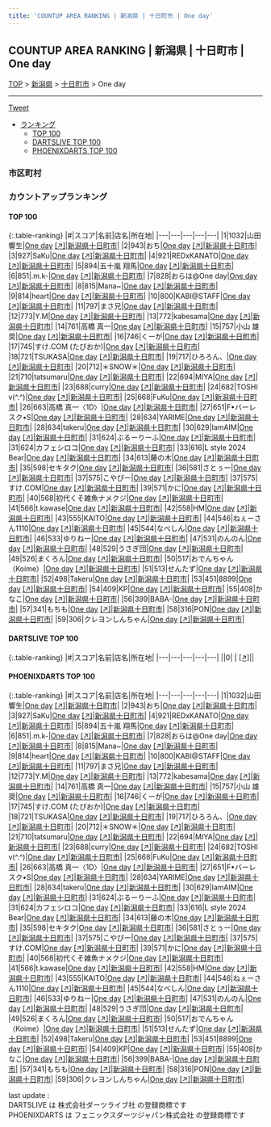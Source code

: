 ```yaml
---
title: 'COUNTUP AREA RANKING | 新潟県 | 十日町市 | One day'
---
```

## COUNTUP AREA RANKING | 新潟県 | 十日町市 | One day

[TOP](/darts/rank/) > [新潟県](/darts/rank/新潟県/) > [十日町市](/darts/rank/新潟県/十日町市/) > One day

___

<a href="https://twitter.com/share?ref_src=twsrc%5Etfw" data-text="COUNTUP AREA RANKING | 新潟県十日町市One day" class="twitter-share-button" data-hashtags="DARTSLIVE,PHOENIXDARTS,darts,ダーツ" data-show-count="false">Tweet</a>

* [ランキング](#カウントアップランキング)
    * [TOP 100](#top-100)
    * [DARTSLIVE TOP 100](#dartslive-top-100)
    * [PHOENIXDARTS TOP 100](#phoenixdarts-top-100)

### 市区町村

<ul>

</ul>

### カウントアップランキング

#### TOP 100



{:.table-ranking}
|#|スコア|名前|店名|所在地|
|---|---|---|---|---|
|1|1032|<span class="rank-name-pd"><span class="pro-icon-pd"></span>山田 響生</span>|<a href="/darts/rank/shops/85651.html">One day</a> <a href="https://vs.phoenixdarts.com/jp/shop/shopDetailInfo/s_85651?s_seq=85651">[↗]</a>|<a href="/darts/rank/新潟県/十日町市">新潟県十日町市</a>|
|2|943|<span class="rank-name-pd">おち</span>|<a href="/darts/rank/shops/85651.html">One day</a> <a href="https://vs.phoenixdarts.com/jp/shop/shopDetailInfo/s_85651?s_seq=85651">[↗]</a>|<a href="/darts/rank/新潟県/十日町市">新潟県十日町市</a>|
|3|927|<span class="rank-name-pd">SaKu</span>|<a href="/darts/rank/shops/85651.html">One day</a> <a href="https://vs.phoenixdarts.com/jp/shop/shopDetailInfo/s_85651?s_seq=85651">[↗]</a>|<a href="/darts/rank/新潟県/十日町市">新潟県十日町市</a>|
|4|921|<span class="rank-name-pd">REDxKANATO</span>|<a href="/darts/rank/shops/85651.html">One day</a> <a href="https://vs.phoenixdarts.com/jp/shop/shopDetailInfo/s_85651?s_seq=85651">[↗]</a>|<a href="/darts/rank/新潟県/十日町市">新潟県十日町市</a>|
|5|894|<span class="rank-name-pd"><span class="pro-icon-pd"></span>五十嵐 翔馬</span>|<a href="/darts/rank/shops/85651.html">One day</a> <a href="https://vs.phoenixdarts.com/jp/shop/shopDetailInfo/s_85651?s_seq=85651">[↗]</a>|<a href="/darts/rank/新潟県/十日町市">新潟県十日町市</a>|
|6|851|<span class="rank-name-pd">.m.k-</span>|<a href="/darts/rank/shops/85651.html">One day</a> <a href="https://vs.phoenixdarts.com/jp/shop/shopDetailInfo/s_85651?s_seq=85651">[↗]</a>|<a href="/darts/rank/新潟県/十日町市">新潟県十日町市</a>|
|7|828|<span class="rank-name-pd">おらは@One day</span>|<a href="/darts/rank/shops/85651.html">One day</a> <a href="https://vs.phoenixdarts.com/jp/shop/shopDetailInfo/s_85651?s_seq=85651">[↗]</a>|<a href="/darts/rank/新潟県/十日町市">新潟県十日町市</a>|
|8|815|<span class="rank-name-pd">Mana~</span>|<a href="/darts/rank/shops/85651.html">One day</a> <a href="https://vs.phoenixdarts.com/jp/shop/shopDetailInfo/s_85651?s_seq=85651">[↗]</a>|<a href="/darts/rank/新潟県/十日町市">新潟県十日町市</a>|
|9|814|<span class="rank-name-pd">heart</span>|<a href="/darts/rank/shops/85651.html">One day</a> <a href="https://vs.phoenixdarts.com/jp/shop/shopDetailInfo/s_85651?s_seq=85651">[↗]</a>|<a href="/darts/rank/新潟県/十日町市">新潟県十日町市</a>|
|10|800|<span class="rank-name-pd">KABI@STAFF</span>|<a href="/darts/rank/shops/85651.html">One day</a> <a href="https://vs.phoenixdarts.com/jp/shop/shopDetailInfo/s_85651?s_seq=85651">[↗]</a>|<a href="/darts/rank/新潟県/十日町市">新潟県十日町市</a>|
|11|797|<span class="rank-name-pd">まさ兄</span>|<a href="/darts/rank/shops/85651.html">One day</a> <a href="https://vs.phoenixdarts.com/jp/shop/shopDetailInfo/s_85651?s_seq=85651">[↗]</a>|<a href="/darts/rank/新潟県/十日町市">新潟県十日町市</a>|
|12|773|<span class="rank-name-pd">Y.M</span>|<a href="/darts/rank/shops/85651.html">One day</a> <a href="https://vs.phoenixdarts.com/jp/shop/shopDetailInfo/s_85651?s_seq=85651">[↗]</a>|<a href="/darts/rank/新潟県/十日町市">新潟県十日町市</a>|
|13|772|<span class="rank-name-pd">kabesama</span>|<a href="/darts/rank/shops/85651.html">One day</a> <a href="https://vs.phoenixdarts.com/jp/shop/shopDetailInfo/s_85651?s_seq=85651">[↗]</a>|<a href="/darts/rank/新潟県/十日町市">新潟県十日町市</a>|
|14|761|<span class="rank-name-pd">高橋  真一</span>|<a href="/darts/rank/shops/85651.html">One day</a> <a href="https://vs.phoenixdarts.com/jp/shop/shopDetailInfo/s_85651?s_seq=85651">[↗]</a>|<a href="/darts/rank/新潟県/十日町市">新潟県十日町市</a>|
|15|757|<span class="rank-name-pd">小山 雄奨</span>|<a href="/darts/rank/shops/85651.html">One day</a> <a href="https://vs.phoenixdarts.com/jp/shop/shopDetailInfo/s_85651?s_seq=85651">[↗]</a>|<a href="/darts/rank/新潟県/十日町市">新潟県十日町市</a>|
|16|746|<span class="rank-name-pd">くーが</span>|<a href="/darts/rank/shops/85651.html">One day</a> <a href="https://vs.phoenixdarts.com/jp/shop/shopDetailInfo/s_85651?s_seq=85651">[↗]</a>|<a href="/darts/rank/新潟県/十日町市">新潟県十日町市</a>|
|17|745|<span class="rank-name-pd">すけ.COM (たぴおか)</span>|<a href="/darts/rank/shops/85651.html">One day</a> <a href="https://vs.phoenixdarts.com/jp/shop/shopDetailInfo/s_85651?s_seq=85651">[↗]</a>|<a href="/darts/rank/新潟県/十日町市">新潟県十日町市</a>|
|18|721|<span class="rank-name-pd">TSUKASA</span>|<a href="/darts/rank/shops/85651.html">One day</a> <a href="https://vs.phoenixdarts.com/jp/shop/shopDetailInfo/s_85651?s_seq=85651">[↗]</a>|<a href="/darts/rank/新潟県/十日町市">新潟県十日町市</a>|
|19|717|<span class="rank-name-pd">ひろろん、</span>|<a href="/darts/rank/shops/85651.html">One day</a> <a href="https://vs.phoenixdarts.com/jp/shop/shopDetailInfo/s_85651?s_seq=85651">[↗]</a>|<a href="/darts/rank/新潟県/十日町市">新潟県十日町市</a>|
|20|712|<span class="rank-name-pd">＊SNOW＊</span>|<a href="/darts/rank/shops/85651.html">One day</a> <a href="https://vs.phoenixdarts.com/jp/shop/shopDetailInfo/s_85651?s_seq=85651">[↗]</a>|<a href="/darts/rank/新潟県/十日町市">新潟県十日町市</a>|
|21|710|<span class="rank-name-pd">tatsumaru</span>|<a href="/darts/rank/shops/85651.html">One day</a> <a href="https://vs.phoenixdarts.com/jp/shop/shopDetailInfo/s_85651?s_seq=85651">[↗]</a>|<a href="/darts/rank/新潟県/十日町市">新潟県十日町市</a>|
|22|694|<span class="rank-name-pd">MIYA</span>|<a href="/darts/rank/shops/85651.html">One day</a> <a href="https://vs.phoenixdarts.com/jp/shop/shopDetailInfo/s_85651?s_seq=85651">[↗]</a>|<a href="/darts/rank/新潟県/十日町市">新潟県十日町市</a>|
|23|688|<span class="rank-name-pd">curry</span>|<a href="/darts/rank/shops/85651.html">One day</a> <a href="https://vs.phoenixdarts.com/jp/shop/shopDetailInfo/s_85651?s_seq=85651">[↗]</a>|<a href="/darts/rank/新潟県/十日町市">新潟県十日町市</a>|
|24|682|<span class="rank-name-pd">TOSHI  v(^.^)</span>|<a href="/darts/rank/shops/85651.html">One day</a> <a href="https://vs.phoenixdarts.com/jp/shop/shopDetailInfo/s_85651?s_seq=85651">[↗]</a>|<a href="/darts/rank/新潟県/十日町市">新潟県十日町市</a>|
|25|668|<span class="rank-name-pd">FuKu</span>|<a href="/darts/rank/shops/85651.html">One day</a> <a href="https://vs.phoenixdarts.com/jp/shop/shopDetailInfo/s_85651?s_seq=85651">[↗]</a>|<a href="/darts/rank/新潟県/十日町市">新潟県十日町市</a>|
|26|663|<span class="rank-name-pd">高橋  真一〈1D〉</span>|<a href="/darts/rank/shops/85651.html">One day</a> <a href="https://vs.phoenixdarts.com/jp/shop/shopDetailInfo/s_85651?s_seq=85651">[↗]</a>|<a href="/darts/rank/新潟県/十日町市">新潟県十日町市</a>|
|27|651|<span class="rank-name-pd">F•バーレスク•S</span>|<a href="/darts/rank/shops/85651.html">One day</a> <a href="https://vs.phoenixdarts.com/jp/shop/shopDetailInfo/s_85651?s_seq=85651">[↗]</a>|<a href="/darts/rank/新潟県/十日町市">新潟県十日町市</a>|
|28|634|<span class="rank-name-pd">YARIME</span>|<a href="/darts/rank/shops/85651.html">One day</a> <a href="https://vs.phoenixdarts.com/jp/shop/shopDetailInfo/s_85651?s_seq=85651">[↗]</a>|<a href="/darts/rank/新潟県/十日町市">新潟県十日町市</a>|
|28|634|<span class="rank-name-pd">takeru</span>|<a href="/darts/rank/shops/85651.html">One day</a> <a href="https://vs.phoenixdarts.com/jp/shop/shopDetailInfo/s_85651?s_seq=85651">[↗]</a>|<a href="/darts/rank/新潟県/十日町市">新潟県十日町市</a>|
|30|629|<span class="rank-name-pd">IamAIM</span>|<a href="/darts/rank/shops/85651.html">One day</a> <a href="https://vs.phoenixdarts.com/jp/shop/shopDetailInfo/s_85651?s_seq=85651">[↗]</a>|<a href="/darts/rank/新潟県/十日町市">新潟県十日町市</a>|
|31|624|<span class="rank-name-pd">ぶるーりーふ</span>|<a href="/darts/rank/shops/85651.html">One day</a> <a href="https://vs.phoenixdarts.com/jp/shop/shopDetailInfo/s_85651?s_seq=85651">[↗]</a>|<a href="/darts/rank/新潟県/十日町市">新潟県十日町市</a>|
|31|624|<span class="rank-name-pd">カフェシロコ</span>|<a href="/darts/rank/shops/85651.html">One day</a> <a href="https://vs.phoenixdarts.com/jp/shop/shopDetailInfo/s_85651?s_seq=85651">[↗]</a>|<a href="/darts/rank/新潟県/十日町市">新潟県十日町市</a>|
|33|616|<span class="rank-name-pd">L style 2024 Bear</span>|<a href="/darts/rank/shops/85651.html">One day</a> <a href="https://vs.phoenixdarts.com/jp/shop/shopDetailInfo/s_85651?s_seq=85651">[↗]</a>|<a href="/darts/rank/新潟県/十日町市">新潟県十日町市</a>|
|34|613|<span class="rank-name-pd">藤の木</span>|<a href="/darts/rank/shops/85651.html">One day</a> <a href="https://vs.phoenixdarts.com/jp/shop/shopDetailInfo/s_85651?s_seq=85651">[↗]</a>|<a href="/darts/rank/新潟県/十日町市">新潟県十日町市</a>|
|35|598|<span class="rank-name-pd">セキタク</span>|<a href="/darts/rank/shops/85651.html">One day</a> <a href="https://vs.phoenixdarts.com/jp/shop/shopDetailInfo/s_85651?s_seq=85651">[↗]</a>|<a href="/darts/rank/新潟県/十日町市">新潟県十日町市</a>|
|36|581|<span class="rank-name-pd">さとぅー</span>|<a href="/darts/rank/shops/85651.html">One day</a> <a href="https://vs.phoenixdarts.com/jp/shop/shopDetailInfo/s_85651?s_seq=85651">[↗]</a>|<a href="/darts/rank/新潟県/十日町市">新潟県十日町市</a>|
|37|575|<span class="rank-name-pd">こやぴー</span>|<a href="/darts/rank/shops/85651.html">One day</a> <a href="https://vs.phoenixdarts.com/jp/shop/shopDetailInfo/s_85651?s_seq=85651">[↗]</a>|<a href="/darts/rank/新潟県/十日町市">新潟県十日町市</a>|
|37|575|<span class="rank-name-pd">すけ.COM</span>|<a href="/darts/rank/shops/85651.html">One day</a> <a href="https://vs.phoenixdarts.com/jp/shop/shopDetailInfo/s_85651?s_seq=85651">[↗]</a>|<a href="/darts/rank/新潟県/十日町市">新潟県十日町市</a>|
|39|571|<span class="rank-name-pd">かに</span>|<a href="/darts/rank/shops/85651.html">One day</a> <a href="https://vs.phoenixdarts.com/jp/shop/shopDetailInfo/s_85651?s_seq=85651">[↗]</a>|<a href="/darts/rank/新潟県/十日町市">新潟県十日町市</a>|
|40|568|<span class="rank-name-pd">初代くそ雑魚ナメクジ</span>|<a href="/darts/rank/shops/85651.html">One day</a> <a href="https://vs.phoenixdarts.com/jp/shop/shopDetailInfo/s_85651?s_seq=85651">[↗]</a>|<a href="/darts/rank/新潟県/十日町市">新潟県十日町市</a>|
|41|566|<span class="rank-name-pd">t.kawase</span>|<a href="/darts/rank/shops/85651.html">One day</a> <a href="https://vs.phoenixdarts.com/jp/shop/shopDetailInfo/s_85651?s_seq=85651">[↗]</a>|<a href="/darts/rank/新潟県/十日町市">新潟県十日町市</a>|
|42|558|<span class="rank-name-pd">HM</span>|<a href="/darts/rank/shops/85651.html">One day</a> <a href="https://vs.phoenixdarts.com/jp/shop/shopDetailInfo/s_85651?s_seq=85651">[↗]</a>|<a href="/darts/rank/新潟県/十日町市">新潟県十日町市</a>|
|43|555|<span class="rank-name-pd">KAITO</span>|<a href="/darts/rank/shops/85651.html">One day</a> <a href="https://vs.phoenixdarts.com/jp/shop/shopDetailInfo/s_85651?s_seq=85651">[↗]</a>|<a href="/darts/rank/新潟県/十日町市">新潟県十日町市</a>|
|44|546|<span class="rank-name-pd">ねぇーさん1110</span>|<a href="/darts/rank/shops/85651.html">One day</a> <a href="https://vs.phoenixdarts.com/jp/shop/shopDetailInfo/s_85651?s_seq=85651">[↗]</a>|<a href="/darts/rank/新潟県/十日町市">新潟県十日町市</a>|
|45|544|<span class="rank-name-pd">なべしん</span>|<a href="/darts/rank/shops/85651.html">One day</a> <a href="https://vs.phoenixdarts.com/jp/shop/shopDetailInfo/s_85651?s_seq=85651">[↗]</a>|<a href="/darts/rank/新潟県/十日町市">新潟県十日町市</a>|
|46|533|<span class="rank-name-pd">ゆりねー</span>|<a href="/darts/rank/shops/85651.html">One day</a> <a href="https://vs.phoenixdarts.com/jp/shop/shopDetailInfo/s_85651?s_seq=85651">[↗]</a>|<a href="/darts/rank/新潟県/十日町市">新潟県十日町市</a>|
|47|531|<span class="rank-name-pd">のんのん</span>|<a href="/darts/rank/shops/85651.html">One day</a> <a href="https://vs.phoenixdarts.com/jp/shop/shopDetailInfo/s_85651?s_seq=85651">[↗]</a>|<a href="/darts/rank/新潟県/十日町市">新潟県十日町市</a>|
|48|529|<span class="rank-name-pd">うさぎ団</span>|<a href="/darts/rank/shops/85651.html">One day</a> <a href="https://vs.phoenixdarts.com/jp/shop/shopDetailInfo/s_85651?s_seq=85651">[↗]</a>|<a href="/darts/rank/新潟県/十日町市">新潟県十日町市</a>|
|49|526|<span class="rank-name-pd">まくろん</span>|<a href="/darts/rank/shops/85651.html">One day</a> <a href="https://vs.phoenixdarts.com/jp/shop/shopDetailInfo/s_85651?s_seq=85651">[↗]</a>|<a href="/darts/rank/新潟県/十日町市">新潟県十日町市</a>|
|50|517|<span class="rank-name-pd">おでんちゃん（Koime）</span>|<a href="/darts/rank/shops/85651.html">One day</a> <a href="https://vs.phoenixdarts.com/jp/shop/shopDetailInfo/s_85651?s_seq=85651">[↗]</a>|<a href="/darts/rank/新潟県/十日町市">新潟県十日町市</a>|
|51|513|<span class="rank-name-pd">せんたず</span>|<a href="/darts/rank/shops/85651.html">One day</a> <a href="https://vs.phoenixdarts.com/jp/shop/shopDetailInfo/s_85651?s_seq=85651">[↗]</a>|<a href="/darts/rank/新潟県/十日町市">新潟県十日町市</a>|
|52|498|<span class="rank-name-pd">Takeru</span>|<a href="/darts/rank/shops/85651.html">One day</a> <a href="https://vs.phoenixdarts.com/jp/shop/shopDetailInfo/s_85651?s_seq=85651">[↗]</a>|<a href="/darts/rank/新潟県/十日町市">新潟県十日町市</a>|
|53|451|<span class="rank-name-pd">8899</span>|<a href="/darts/rank/shops/85651.html">One day</a> <a href="https://vs.phoenixdarts.com/jp/shop/shopDetailInfo/s_85651?s_seq=85651">[↗]</a>|<a href="/darts/rank/新潟県/十日町市">新潟県十日町市</a>|
|54|409|<span class="rank-name-pd">KP</span>|<a href="/darts/rank/shops/85651.html">One day</a> <a href="https://vs.phoenixdarts.com/jp/shop/shopDetailInfo/s_85651?s_seq=85651">[↗]</a>|<a href="/darts/rank/新潟県/十日町市">新潟県十日町市</a>|
|55|408|<span class="rank-name-pd">かなこ</span>|<a href="/darts/rank/shops/85651.html">One day</a> <a href="https://vs.phoenixdarts.com/jp/shop/shopDetailInfo/s_85651?s_seq=85651">[↗]</a>|<a href="/darts/rank/新潟県/十日町市">新潟県十日町市</a>|
|56|399|<span class="rank-name-pd">BABA-</span>|<a href="/darts/rank/shops/85651.html">One day</a> <a href="https://vs.phoenixdarts.com/jp/shop/shopDetailInfo/s_85651?s_seq=85651">[↗]</a>|<a href="/darts/rank/新潟県/十日町市">新潟県十日町市</a>|
|57|341|<span class="rank-name-pd">もちも</span>|<a href="/darts/rank/shops/85651.html">One day</a> <a href="https://vs.phoenixdarts.com/jp/shop/shopDetailInfo/s_85651?s_seq=85651">[↗]</a>|<a href="/darts/rank/新潟県/十日町市">新潟県十日町市</a>|
|58|316|<span class="rank-name-pd">PON</span>|<a href="/darts/rank/shops/85651.html">One day</a> <a href="https://vs.phoenixdarts.com/jp/shop/shopDetailInfo/s_85651?s_seq=85651">[↗]</a>|<a href="/darts/rank/新潟県/十日町市">新潟県十日町市</a>|
|59|306|<span class="rank-name-pd">クレヨンしんちゃん</span>|<a href="/darts/rank/shops/85651.html">One day</a> <a href="https://vs.phoenixdarts.com/jp/shop/shopDetailInfo/s_85651?s_seq=85651">[↗]</a>|<a href="/darts/rank/新潟県/十日町市">新潟県十日町市</a>|


#### DARTSLIVE TOP 100



{:.table-ranking}
|#|スコア|名前|店名|所在地|
|---|---|---|---|---|
||0|<span class="rank-name-dl"> </span>|<a href="/darts/rank/shops/.html"></a> <a href="">[↗]</a>|<a href="/darts/rank//"></a>|


#### PHOENIXDARTS TOP 100



{:.table-ranking}
|#|スコア|名前|店名|所在地|
|---|---|---|---|---|
|1|1032|<span class="rank-name-pd"><span class="pro-icon-pd"></span>山田 響生</span>|<a href="/darts/rank/shops/85651.html">One day</a> <a href="https://vs.phoenixdarts.com/jp/shop/shopDetailInfo/s_85651?s_seq=85651">[↗]</a>|<a href="/darts/rank/新潟県/十日町市">新潟県十日町市</a>|
|2|943|<span class="rank-name-pd">おち</span>|<a href="/darts/rank/shops/85651.html">One day</a> <a href="https://vs.phoenixdarts.com/jp/shop/shopDetailInfo/s_85651?s_seq=85651">[↗]</a>|<a href="/darts/rank/新潟県/十日町市">新潟県十日町市</a>|
|3|927|<span class="rank-name-pd">SaKu</span>|<a href="/darts/rank/shops/85651.html">One day</a> <a href="https://vs.phoenixdarts.com/jp/shop/shopDetailInfo/s_85651?s_seq=85651">[↗]</a>|<a href="/darts/rank/新潟県/十日町市">新潟県十日町市</a>|
|4|921|<span class="rank-name-pd">REDxKANATO</span>|<a href="/darts/rank/shops/85651.html">One day</a> <a href="https://vs.phoenixdarts.com/jp/shop/shopDetailInfo/s_85651?s_seq=85651">[↗]</a>|<a href="/darts/rank/新潟県/十日町市">新潟県十日町市</a>|
|5|894|<span class="rank-name-pd"><span class="pro-icon-pd"></span>五十嵐 翔馬</span>|<a href="/darts/rank/shops/85651.html">One day</a> <a href="https://vs.phoenixdarts.com/jp/shop/shopDetailInfo/s_85651?s_seq=85651">[↗]</a>|<a href="/darts/rank/新潟県/十日町市">新潟県十日町市</a>|
|6|851|<span class="rank-name-pd">.m.k-</span>|<a href="/darts/rank/shops/85651.html">One day</a> <a href="https://vs.phoenixdarts.com/jp/shop/shopDetailInfo/s_85651?s_seq=85651">[↗]</a>|<a href="/darts/rank/新潟県/十日町市">新潟県十日町市</a>|
|7|828|<span class="rank-name-pd">おらは@One day</span>|<a href="/darts/rank/shops/85651.html">One day</a> <a href="https://vs.phoenixdarts.com/jp/shop/shopDetailInfo/s_85651?s_seq=85651">[↗]</a>|<a href="/darts/rank/新潟県/十日町市">新潟県十日町市</a>|
|8|815|<span class="rank-name-pd">Mana~</span>|<a href="/darts/rank/shops/85651.html">One day</a> <a href="https://vs.phoenixdarts.com/jp/shop/shopDetailInfo/s_85651?s_seq=85651">[↗]</a>|<a href="/darts/rank/新潟県/十日町市">新潟県十日町市</a>|
|9|814|<span class="rank-name-pd">heart</span>|<a href="/darts/rank/shops/85651.html">One day</a> <a href="https://vs.phoenixdarts.com/jp/shop/shopDetailInfo/s_85651?s_seq=85651">[↗]</a>|<a href="/darts/rank/新潟県/十日町市">新潟県十日町市</a>|
|10|800|<span class="rank-name-pd">KABI@STAFF</span>|<a href="/darts/rank/shops/85651.html">One day</a> <a href="https://vs.phoenixdarts.com/jp/shop/shopDetailInfo/s_85651?s_seq=85651">[↗]</a>|<a href="/darts/rank/新潟県/十日町市">新潟県十日町市</a>|
|11|797|<span class="rank-name-pd">まさ兄</span>|<a href="/darts/rank/shops/85651.html">One day</a> <a href="https://vs.phoenixdarts.com/jp/shop/shopDetailInfo/s_85651?s_seq=85651">[↗]</a>|<a href="/darts/rank/新潟県/十日町市">新潟県十日町市</a>|
|12|773|<span class="rank-name-pd">Y.M</span>|<a href="/darts/rank/shops/85651.html">One day</a> <a href="https://vs.phoenixdarts.com/jp/shop/shopDetailInfo/s_85651?s_seq=85651">[↗]</a>|<a href="/darts/rank/新潟県/十日町市">新潟県十日町市</a>|
|13|772|<span class="rank-name-pd">kabesama</span>|<a href="/darts/rank/shops/85651.html">One day</a> <a href="https://vs.phoenixdarts.com/jp/shop/shopDetailInfo/s_85651?s_seq=85651">[↗]</a>|<a href="/darts/rank/新潟県/十日町市">新潟県十日町市</a>|
|14|761|<span class="rank-name-pd">高橋  真一</span>|<a href="/darts/rank/shops/85651.html">One day</a> <a href="https://vs.phoenixdarts.com/jp/shop/shopDetailInfo/s_85651?s_seq=85651">[↗]</a>|<a href="/darts/rank/新潟県/十日町市">新潟県十日町市</a>|
|15|757|<span class="rank-name-pd">小山 雄奨</span>|<a href="/darts/rank/shops/85651.html">One day</a> <a href="https://vs.phoenixdarts.com/jp/shop/shopDetailInfo/s_85651?s_seq=85651">[↗]</a>|<a href="/darts/rank/新潟県/十日町市">新潟県十日町市</a>|
|16|746|<span class="rank-name-pd">くーが</span>|<a href="/darts/rank/shops/85651.html">One day</a> <a href="https://vs.phoenixdarts.com/jp/shop/shopDetailInfo/s_85651?s_seq=85651">[↗]</a>|<a href="/darts/rank/新潟県/十日町市">新潟県十日町市</a>|
|17|745|<span class="rank-name-pd">すけ.COM (たぴおか)</span>|<a href="/darts/rank/shops/85651.html">One day</a> <a href="https://vs.phoenixdarts.com/jp/shop/shopDetailInfo/s_85651?s_seq=85651">[↗]</a>|<a href="/darts/rank/新潟県/十日町市">新潟県十日町市</a>|
|18|721|<span class="rank-name-pd">TSUKASA</span>|<a href="/darts/rank/shops/85651.html">One day</a> <a href="https://vs.phoenixdarts.com/jp/shop/shopDetailInfo/s_85651?s_seq=85651">[↗]</a>|<a href="/darts/rank/新潟県/十日町市">新潟県十日町市</a>|
|19|717|<span class="rank-name-pd">ひろろん、</span>|<a href="/darts/rank/shops/85651.html">One day</a> <a href="https://vs.phoenixdarts.com/jp/shop/shopDetailInfo/s_85651?s_seq=85651">[↗]</a>|<a href="/darts/rank/新潟県/十日町市">新潟県十日町市</a>|
|20|712|<span class="rank-name-pd">＊SNOW＊</span>|<a href="/darts/rank/shops/85651.html">One day</a> <a href="https://vs.phoenixdarts.com/jp/shop/shopDetailInfo/s_85651?s_seq=85651">[↗]</a>|<a href="/darts/rank/新潟県/十日町市">新潟県十日町市</a>|
|21|710|<span class="rank-name-pd">tatsumaru</span>|<a href="/darts/rank/shops/85651.html">One day</a> <a href="https://vs.phoenixdarts.com/jp/shop/shopDetailInfo/s_85651?s_seq=85651">[↗]</a>|<a href="/darts/rank/新潟県/十日町市">新潟県十日町市</a>|
|22|694|<span class="rank-name-pd">MIYA</span>|<a href="/darts/rank/shops/85651.html">One day</a> <a href="https://vs.phoenixdarts.com/jp/shop/shopDetailInfo/s_85651?s_seq=85651">[↗]</a>|<a href="/darts/rank/新潟県/十日町市">新潟県十日町市</a>|
|23|688|<span class="rank-name-pd">curry</span>|<a href="/darts/rank/shops/85651.html">One day</a> <a href="https://vs.phoenixdarts.com/jp/shop/shopDetailInfo/s_85651?s_seq=85651">[↗]</a>|<a href="/darts/rank/新潟県/十日町市">新潟県十日町市</a>|
|24|682|<span class="rank-name-pd">TOSHI  v(^.^)</span>|<a href="/darts/rank/shops/85651.html">One day</a> <a href="https://vs.phoenixdarts.com/jp/shop/shopDetailInfo/s_85651?s_seq=85651">[↗]</a>|<a href="/darts/rank/新潟県/十日町市">新潟県十日町市</a>|
|25|668|<span class="rank-name-pd">FuKu</span>|<a href="/darts/rank/shops/85651.html">One day</a> <a href="https://vs.phoenixdarts.com/jp/shop/shopDetailInfo/s_85651?s_seq=85651">[↗]</a>|<a href="/darts/rank/新潟県/十日町市">新潟県十日町市</a>|
|26|663|<span class="rank-name-pd">高橋  真一〈1D〉</span>|<a href="/darts/rank/shops/85651.html">One day</a> <a href="https://vs.phoenixdarts.com/jp/shop/shopDetailInfo/s_85651?s_seq=85651">[↗]</a>|<a href="/darts/rank/新潟県/十日町市">新潟県十日町市</a>|
|27|651|<span class="rank-name-pd">F•バーレスク•S</span>|<a href="/darts/rank/shops/85651.html">One day</a> <a href="https://vs.phoenixdarts.com/jp/shop/shopDetailInfo/s_85651?s_seq=85651">[↗]</a>|<a href="/darts/rank/新潟県/十日町市">新潟県十日町市</a>|
|28|634|<span class="rank-name-pd">YARIME</span>|<a href="/darts/rank/shops/85651.html">One day</a> <a href="https://vs.phoenixdarts.com/jp/shop/shopDetailInfo/s_85651?s_seq=85651">[↗]</a>|<a href="/darts/rank/新潟県/十日町市">新潟県十日町市</a>|
|28|634|<span class="rank-name-pd">takeru</span>|<a href="/darts/rank/shops/85651.html">One day</a> <a href="https://vs.phoenixdarts.com/jp/shop/shopDetailInfo/s_85651?s_seq=85651">[↗]</a>|<a href="/darts/rank/新潟県/十日町市">新潟県十日町市</a>|
|30|629|<span class="rank-name-pd">IamAIM</span>|<a href="/darts/rank/shops/85651.html">One day</a> <a href="https://vs.phoenixdarts.com/jp/shop/shopDetailInfo/s_85651?s_seq=85651">[↗]</a>|<a href="/darts/rank/新潟県/十日町市">新潟県十日町市</a>|
|31|624|<span class="rank-name-pd">ぶるーりーふ</span>|<a href="/darts/rank/shops/85651.html">One day</a> <a href="https://vs.phoenixdarts.com/jp/shop/shopDetailInfo/s_85651?s_seq=85651">[↗]</a>|<a href="/darts/rank/新潟県/十日町市">新潟県十日町市</a>|
|31|624|<span class="rank-name-pd">カフェシロコ</span>|<a href="/darts/rank/shops/85651.html">One day</a> <a href="https://vs.phoenixdarts.com/jp/shop/shopDetailInfo/s_85651?s_seq=85651">[↗]</a>|<a href="/darts/rank/新潟県/十日町市">新潟県十日町市</a>|
|33|616|<span class="rank-name-pd">L style 2024 Bear</span>|<a href="/darts/rank/shops/85651.html">One day</a> <a href="https://vs.phoenixdarts.com/jp/shop/shopDetailInfo/s_85651?s_seq=85651">[↗]</a>|<a href="/darts/rank/新潟県/十日町市">新潟県十日町市</a>|
|34|613|<span class="rank-name-pd">藤の木</span>|<a href="/darts/rank/shops/85651.html">One day</a> <a href="https://vs.phoenixdarts.com/jp/shop/shopDetailInfo/s_85651?s_seq=85651">[↗]</a>|<a href="/darts/rank/新潟県/十日町市">新潟県十日町市</a>|
|35|598|<span class="rank-name-pd">セキタク</span>|<a href="/darts/rank/shops/85651.html">One day</a> <a href="https://vs.phoenixdarts.com/jp/shop/shopDetailInfo/s_85651?s_seq=85651">[↗]</a>|<a href="/darts/rank/新潟県/十日町市">新潟県十日町市</a>|
|36|581|<span class="rank-name-pd">さとぅー</span>|<a href="/darts/rank/shops/85651.html">One day</a> <a href="https://vs.phoenixdarts.com/jp/shop/shopDetailInfo/s_85651?s_seq=85651">[↗]</a>|<a href="/darts/rank/新潟県/十日町市">新潟県十日町市</a>|
|37|575|<span class="rank-name-pd">こやぴー</span>|<a href="/darts/rank/shops/85651.html">One day</a> <a href="https://vs.phoenixdarts.com/jp/shop/shopDetailInfo/s_85651?s_seq=85651">[↗]</a>|<a href="/darts/rank/新潟県/十日町市">新潟県十日町市</a>|
|37|575|<span class="rank-name-pd">すけ.COM</span>|<a href="/darts/rank/shops/85651.html">One day</a> <a href="https://vs.phoenixdarts.com/jp/shop/shopDetailInfo/s_85651?s_seq=85651">[↗]</a>|<a href="/darts/rank/新潟県/十日町市">新潟県十日町市</a>|
|39|571|<span class="rank-name-pd">かに</span>|<a href="/darts/rank/shops/85651.html">One day</a> <a href="https://vs.phoenixdarts.com/jp/shop/shopDetailInfo/s_85651?s_seq=85651">[↗]</a>|<a href="/darts/rank/新潟県/十日町市">新潟県十日町市</a>|
|40|568|<span class="rank-name-pd">初代くそ雑魚ナメクジ</span>|<a href="/darts/rank/shops/85651.html">One day</a> <a href="https://vs.phoenixdarts.com/jp/shop/shopDetailInfo/s_85651?s_seq=85651">[↗]</a>|<a href="/darts/rank/新潟県/十日町市">新潟県十日町市</a>|
|41|566|<span class="rank-name-pd">t.kawase</span>|<a href="/darts/rank/shops/85651.html">One day</a> <a href="https://vs.phoenixdarts.com/jp/shop/shopDetailInfo/s_85651?s_seq=85651">[↗]</a>|<a href="/darts/rank/新潟県/十日町市">新潟県十日町市</a>|
|42|558|<span class="rank-name-pd">HM</span>|<a href="/darts/rank/shops/85651.html">One day</a> <a href="https://vs.phoenixdarts.com/jp/shop/shopDetailInfo/s_85651?s_seq=85651">[↗]</a>|<a href="/darts/rank/新潟県/十日町市">新潟県十日町市</a>|
|43|555|<span class="rank-name-pd">KAITO</span>|<a href="/darts/rank/shops/85651.html">One day</a> <a href="https://vs.phoenixdarts.com/jp/shop/shopDetailInfo/s_85651?s_seq=85651">[↗]</a>|<a href="/darts/rank/新潟県/十日町市">新潟県十日町市</a>|
|44|546|<span class="rank-name-pd">ねぇーさん1110</span>|<a href="/darts/rank/shops/85651.html">One day</a> <a href="https://vs.phoenixdarts.com/jp/shop/shopDetailInfo/s_85651?s_seq=85651">[↗]</a>|<a href="/darts/rank/新潟県/十日町市">新潟県十日町市</a>|
|45|544|<span class="rank-name-pd">なべしん</span>|<a href="/darts/rank/shops/85651.html">One day</a> <a href="https://vs.phoenixdarts.com/jp/shop/shopDetailInfo/s_85651?s_seq=85651">[↗]</a>|<a href="/darts/rank/新潟県/十日町市">新潟県十日町市</a>|
|46|533|<span class="rank-name-pd">ゆりねー</span>|<a href="/darts/rank/shops/85651.html">One day</a> <a href="https://vs.phoenixdarts.com/jp/shop/shopDetailInfo/s_85651?s_seq=85651">[↗]</a>|<a href="/darts/rank/新潟県/十日町市">新潟県十日町市</a>|
|47|531|<span class="rank-name-pd">のんのん</span>|<a href="/darts/rank/shops/85651.html">One day</a> <a href="https://vs.phoenixdarts.com/jp/shop/shopDetailInfo/s_85651?s_seq=85651">[↗]</a>|<a href="/darts/rank/新潟県/十日町市">新潟県十日町市</a>|
|48|529|<span class="rank-name-pd">うさぎ団</span>|<a href="/darts/rank/shops/85651.html">One day</a> <a href="https://vs.phoenixdarts.com/jp/shop/shopDetailInfo/s_85651?s_seq=85651">[↗]</a>|<a href="/darts/rank/新潟県/十日町市">新潟県十日町市</a>|
|49|526|<span class="rank-name-pd">まくろん</span>|<a href="/darts/rank/shops/85651.html">One day</a> <a href="https://vs.phoenixdarts.com/jp/shop/shopDetailInfo/s_85651?s_seq=85651">[↗]</a>|<a href="/darts/rank/新潟県/十日町市">新潟県十日町市</a>|
|50|517|<span class="rank-name-pd">おでんちゃん（Koime）</span>|<a href="/darts/rank/shops/85651.html">One day</a> <a href="https://vs.phoenixdarts.com/jp/shop/shopDetailInfo/s_85651?s_seq=85651">[↗]</a>|<a href="/darts/rank/新潟県/十日町市">新潟県十日町市</a>|
|51|513|<span class="rank-name-pd">せんたず</span>|<a href="/darts/rank/shops/85651.html">One day</a> <a href="https://vs.phoenixdarts.com/jp/shop/shopDetailInfo/s_85651?s_seq=85651">[↗]</a>|<a href="/darts/rank/新潟県/十日町市">新潟県十日町市</a>|
|52|498|<span class="rank-name-pd">Takeru</span>|<a href="/darts/rank/shops/85651.html">One day</a> <a href="https://vs.phoenixdarts.com/jp/shop/shopDetailInfo/s_85651?s_seq=85651">[↗]</a>|<a href="/darts/rank/新潟県/十日町市">新潟県十日町市</a>|
|53|451|<span class="rank-name-pd">8899</span>|<a href="/darts/rank/shops/85651.html">One day</a> <a href="https://vs.phoenixdarts.com/jp/shop/shopDetailInfo/s_85651?s_seq=85651">[↗]</a>|<a href="/darts/rank/新潟県/十日町市">新潟県十日町市</a>|
|54|409|<span class="rank-name-pd">KP</span>|<a href="/darts/rank/shops/85651.html">One day</a> <a href="https://vs.phoenixdarts.com/jp/shop/shopDetailInfo/s_85651?s_seq=85651">[↗]</a>|<a href="/darts/rank/新潟県/十日町市">新潟県十日町市</a>|
|55|408|<span class="rank-name-pd">かなこ</span>|<a href="/darts/rank/shops/85651.html">One day</a> <a href="https://vs.phoenixdarts.com/jp/shop/shopDetailInfo/s_85651?s_seq=85651">[↗]</a>|<a href="/darts/rank/新潟県/十日町市">新潟県十日町市</a>|
|56|399|<span class="rank-name-pd">BABA-</span>|<a href="/darts/rank/shops/85651.html">One day</a> <a href="https://vs.phoenixdarts.com/jp/shop/shopDetailInfo/s_85651?s_seq=85651">[↗]</a>|<a href="/darts/rank/新潟県/十日町市">新潟県十日町市</a>|
|57|341|<span class="rank-name-pd">もちも</span>|<a href="/darts/rank/shops/85651.html">One day</a> <a href="https://vs.phoenixdarts.com/jp/shop/shopDetailInfo/s_85651?s_seq=85651">[↗]</a>|<a href="/darts/rank/新潟県/十日町市">新潟県十日町市</a>|
|58|316|<span class="rank-name-pd">PON</span>|<a href="/darts/rank/shops/85651.html">One day</a> <a href="https://vs.phoenixdarts.com/jp/shop/shopDetailInfo/s_85651?s_seq=85651">[↗]</a>|<a href="/darts/rank/新潟県/十日町市">新潟県十日町市</a>|
|59|306|<span class="rank-name-pd">クレヨンしんちゃん</span>|<a href="/darts/rank/shops/85651.html">One day</a> <a href="https://vs.phoenixdarts.com/jp/shop/shopDetailInfo/s_85651?s_seq=85651">[↗]</a>|<a href="/darts/rank/新潟県/十日町市">新潟県十日町市</a>|


<div class="footer border-top border-gray-light mt-5 pt-3 text-right text-gray">
    last update : <span style="font-weight: italic" id="foot_last_modified"></span><br />
    DARTSLIVE は 株式会社ダーツライブ社 の登録商標です<br />
    PHOENIXDARTS は フェニックスダーツジャパン株式会社 の登録商標です<br />
</div>

<script src="https://cdnjs.cloudflare.com/ajax/libs/jquery.tablesorter/2.31.3/js/jquery.tablesorter.min.js" integrity="sha512-qzgd5cYSZcosqpzpn7zF2ZId8f/8CHmFKZ8j7mU4OUXTNRd5g+ZHBPsgKEwoqxCtdQvExE5LprwwPAgoicguNg==" crossorigin="anonymous" referrerpolicy="no-referrer"></script>
<link rel="stylesheet" href="https://cdnjs.cloudflare.com/ajax/libs/jquery.tablesorter/2.31.3/css/theme.default.min.css" integrity="sha512-wghhOJkjQX0Lh3NSWvNKeZ0ZpNn+SPVXX1Qyc9OCaogADktxrBiBdKGDoqVUOyhStvMBmJQ8ZdMHiR3wuEq8+w==" crossorigin="anonymous" referrerpolicy="no-referrer" />
<script>
$(function() {
    $(".table-ranking").tablesorter({sortList:[[0, 0]]});
    $("#foot_last_modified").text(formatDate(new Date(document.lastModified), 'yyyy-MM-dd HH:mm:ss'));
});
</script>

<script async src="https://platform.twitter.com/widgets.js" charset="utf-8"></script>